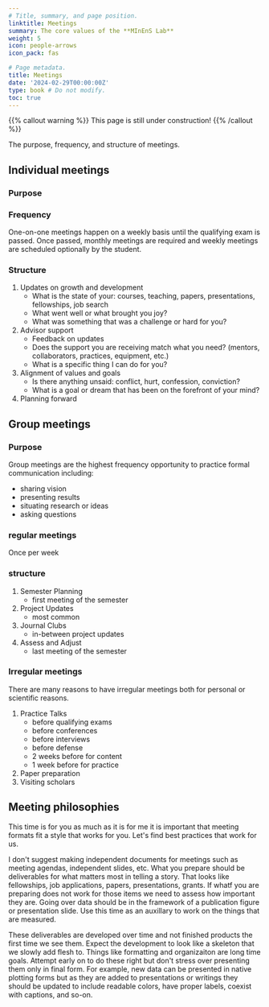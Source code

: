 ```yaml
---
# Title, summary, and page position.
linktitle: Meetings
summary: The core values of the **MInEnS Lab**
weight: 5
icon: people-arrows
icon_pack: fas

# Page metadata.
title: Meetings
date: '2024-02-29T00:00:00Z'
type: book # Do not modify.
toc: true
---
```


{{% callout warning %}}
This page is still under construction!
{{% /callout %}}

The purpose, frequency, and structure of meetings. 

## Individual meetings

### Purpose


### Frequency 

One-on-one meetings happen on a weekly basis until the qualifying exam is passed. 
Once passed, monthly meetings are required and weekly meetings are scheduled optionally by the student.

### Structure
1. Updates on growth and development
    - What is the state of your: courses, teaching, papers, presentations, fellowships, job search
    - What went well or what brought you joy?
    - What was something that was a challenge or hard for you?
2. Advisor support
    - Feedback on updates
    - Does the support you are receiving match what you need? (mentors, collaborators, practices, equipment, etc.)
    - What is a specific thing I can do for you?
3. Alignment of values and goals
    - Is there anything unsaid: conflict, hurt, confession, conviction?
    - What is a goal or dream that has been on the forefront of your mind?
4. Planning forward

## Group meetings

### Purpose
Group meetings are the highest frequency opportunity to practice formal communication including: 

- sharing vision
- presenting results 
- situating research or ideas
- asking questions

### regular meetings
Once per week
### structure
1. Semester Planning
    - first meeting of the semester
2. Project Updates
    - most common
3. Journal Clubs
    - in-between project updates
4. Assess and Adjust
    - last meeting of the semester


### Irregular meetings

There are many reasons to have irregular meetings both for personal or scientific reasons. 
1. Practice Talks
    - before qualifying exams
    - before conferences
    - before interviews
    - before defense
    - 2 weeks before for content
    - 1 week before for practice
2. Paper preparation
3. Visiting scholars

## Meeting philosophies

This time is for you as much as it is for me it is important that meeting formats fit a style that works for you. 
Let's find best practices that work for us. 

I don't suggest making independent documents for meetings such as meeting agendas, independent slides, etc. What you prepare should be deliverables for what matters most in telling a story. That looks like fellowships, job applications, papers, presentations, grants. If whatf you are preparing does not work for those items we need to assess how important they are. Going over data should be in the framework of a publication figure or presentation slide. Use this time as an auxillary to work on the things that are measured. 

These deliverables are developed over time and not finished products the first time we see them. Expect the development to look like a skeleton that we slowly add flesh to. Things like formatting and organizaiton are long time goals. Attempt early on to do these right but don't stress over presenting them only in final form. For example, new data can be presented in native plotting forms but as they are added to presentations or writings they should be updated to include readable colors, have proper labels, coexist with captions, and so-on.
